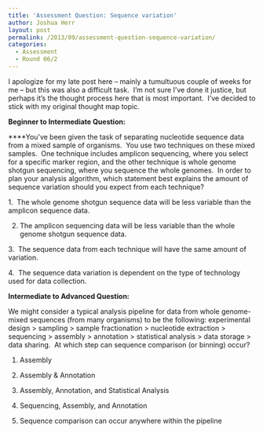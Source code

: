 ```yaml
---
title: 'Assessment Question: Sequence variation'
author: Joshua Herr
layout: post
permalink: /2013/09/assessment-question-sequence-variation/
categories:
  - Assessment
  - Round 06/2
---
```

I apologize for my late post here – mainly a tumultuous couple of weeks for me – but this was also a difficult task.  I’m not sure I’ve done it justice, but perhaps it’s the thought process here that is most important.  I’ve decided to stick with my original thought map topic.

**Beginner to Intermediate Question:**

****You’ve been given the task of separating nucleotide sequence data from a mixed sample of organisms.  You use two techniques on these mixed samples.  One technique includes amplicon sequencing, where you select for a specific marker region, and the other technique is whole genome shotgun sequencing, where you sequence the whole genomes.  In order to plan your analysis algorithm, which statement best explains the amount of sequence variation should you expect from each technique?

1.  The whole genome shotgun sequence data will be less variable than the amplicon sequence data.

2. The amplicon sequencing data will be less variable than the whole genome shotgun sequence data.

3.  The sequence data from each technique will have the same amount of variation.

4.  The sequence data variation is dependent on the type of technology used for data collection.

**Intermediate to Advanced Question:**

We might consider a typical analysis pipeline for data from whole genome-mixed sequences (from many organisms) to be the following: experimental design > sampling > sample fractionation > nucleotide extraction > sequencing > assembly > annotation > statistical analysis > data storage > data sharing.  At which step can sequence comparison (or binning) occur?

1. Assembly

2. Assembly & Annotation

3. Assembly, Annotation, and Statistical Analysis

4. Sequencing, Assembly, and Annotation

5. Sequence comparison can occur anywhere within the pipeline